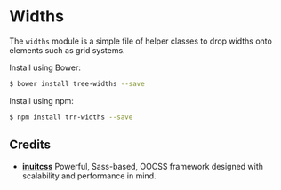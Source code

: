 # Widths

The `widths` module is a simple file of helper classes to drop widths onto
elements such as grid systems.

Install using Bower:

```sh
$ bower install tree-widths --save
```

Install using npm:

```sh
$ npm install trr-widths --save
```

## Credits

* **[inuitcss](https://github.com/inuitcss)** Powerful, Sass-based, OOCSS
framework designed with scalability and performance in mind.
